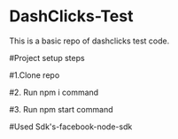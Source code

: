 # DashClicks-Test
This is a basic repo of dashclicks test code.

#Project setup steps

#1.Clone repo

#2. Run npm i command

#3. Run npm start command


#Used Sdk's-facebook-node-sdk

